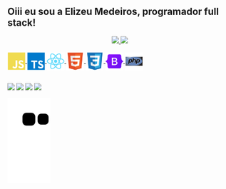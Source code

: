 ## Oiii eu sou a Elizeu Medeiros, programador full stack!
<div align="center">
  <a href="https://github.com/elizeu-medeiros">
  <img height="180em" src="https://github-readme-stats.vercel.app/api?username=elizeu-medeiros&show_icons=true&theme=dracula&include_all_commits=true&count_private=true"/>
  <img height="180em" src="https://github-readme-stats.vercel.app/api/top-langs/?username=elizeu-medeiros&layout=compact&langs_count=7&theme=dracula"/>
</div>
<div style="display: inline_block"><br>
  <img align="center" alt="Js" height="40" src="https://raw.githubusercontent.com/devicons/devicon/master/icons/javascript/javascript-plain.svg">
  <img align="center" alt="Ts" height="40" src="https://raw.githubusercontent.com/devicons/devicon/master/icons/typescript/typescript-plain.svg">
  <img align="center" alt="React" height="40" src="https://raw.githubusercontent.com/devicons/devicon/master/icons/react/react-original.svg">
  <img align="center" alt="HTML" height="40" src="https://raw.githubusercontent.com/devicons/devicon/master/icons/html5/html5-original.svg">
  <img align="center" alt="CSS" height="40" src="https://raw.githubusercontent.com/devicons/devicon/master/icons/css3/css3-original.svg">
  <img align="center" alt="CSS" height="40" src="https://raw.githubusercontent.com/devicons/devicon/master/icons/bootstrap/bootstrap-original.svg">
  <img align="center" alt="PHP" height="40" src="https://raw.githubusercontent.com/devicons/devicon/master/icons/php/php-original.svg">
 
  
  ##
 
<div> 

 <a href="https://t.me/Elizeumedeiros" target="_blank"><img src="https://img.shields.io/badge/Telegram-00BFFF?style=for-the-badge&logo=telegram&logoColor=white" target="_blank"></a> 
  <a href="[https://discord.gg/wagxzStdcR](https://wa.me/5521981317763/?text=Ol%C3%A1%20estou%20vindo%20atrav%C3%A9s%20do%20seu%20portif%C3%B3lio%20no%20Github)" target="_blank"><img src="https://img.shields.io/badge/Whatsapp-32CD32?style=for-the-badge&logo=whatsapp&logoColor=white" target="_blank"></a> 
  <a href = "mailto:elizeumedeiros@gmail.com"><img src="https://img.shields.io/badge/-Gmail-%23333?style=for-the-badge&logo=gmail&logoColor=white" target="_blank"></a>
  <a href="https://www.linkedin.com/in/elizeu-medeiros" target="_blank"><img src="https://img.shields.io/badge/-LinkedIn-%230077B5?style=for-the-badge&logo=linkedin&logoColor=white" target="_blank"></a> 
 
  ![Snake animation](https://github.com/rafaballerini/rafaballerini/blob/output/github-contribution-grid-snake.svg)
 
</div>
